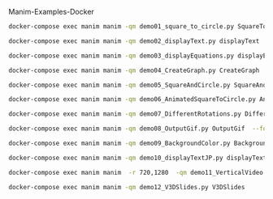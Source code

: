 

Manim-Examples-Docker

```bash
docker-compose exec manim manim -qm demo01_square_to_circle.py SquareToCircle
```


```bash
docker-compose exec manim manim -qm demo02_displayText.py displayText
```

```bash
docker-compose exec manim manim -qm demo03_displayEquations.py displayEquations
```

```bash
docker-compose exec manim manim -qm demo04_CreateGraph.py CreateGraph
```

```bash
docker-compose exec manim manim -qm demo05_SquareAndCircle.py SquareAndCircle
```

```bash
docker-compose exec manim manim -qm demo06_AnimatedSquareToCircle.py AnimatedSquareToCircle
```

```bash
docker-compose exec manim manim -qm demo07_DifferentRotations.py DifferentRotations 
```

```bash
docker-compose exec manim manim -qm demo08_OutputGif.py OutputGif  --format=gif
```


```bash
docker-compose exec manim manim -qm demo09_BackgroundColor.py BackgroundColor
```


```bash
docker-compose exec manim manim -qm demo10_displayTextJP.py displayTextJP
```

```bash
docker-compose exec manim manim  -r 720,1280  -qm demo11_VerticalVideo.py VerticalVideo
```


```bash
docker-compose exec manim manim -qm demo12_V3DSlides.py V3DSlides
```

